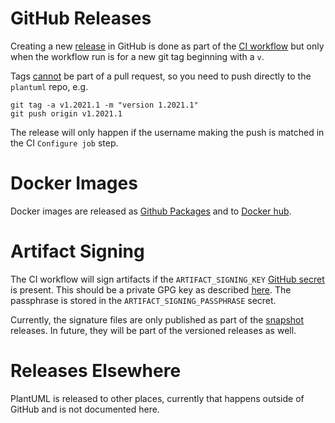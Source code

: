 # GitHub Releases

Creating a new [release][1] in GitHub is done as part of the [CI workflow][2]
but only when the workflow run is for a new git tag beginning with a `v`.

Tags [cannot][3] be part of a pull request, so you need to push directly to the `plantuml` repo, e.g.

	git tag -a v1.2021.1 -m "version 1.2021.1"
	git push origin v1.2021.1

The release will only happen if the username making the push is matched in the CI `Configure job` step.

# Docker Images

Docker images are released as [Github Packages][7] and to [Docker hub][8].

# Artifact Signing

The CI workflow will sign artifacts if the `ARTIFACT_SIGNING_KEY` [GitHub secret][4] is present.  This should be a
private GPG key as described [here][5].  The passphrase is stored in the `ARTIFACT_SIGNING_PASSPHRASE` secret.

Currently, the signature files are only published as part of the [snapshot][6] releases.
In future, they will be part of the versioned releases as well.

# Releases Elsewhere 

PlantUML is released to other places, currently that happens outside of GitHub and is not documented here.

[1]: https://github.com/plantuml/plantuml/releases
[2]: https://github.com/plantuml/plantuml/actions/workflows/ci.yml
[3]: https://stackoverflow.com/questions/12278660/adding-tags-to-a-pull-request
[4]: https://docs.github.com/en/actions/security-guides/encrypted-secrets
[5]: https://central.sonatype.org/publish/requirements/gpg/#generating-a-key-pair
[6]: https://github.com/plantuml/plantuml/releases/tag/snapshot
[7]: https://github.com/plantuml/plantuml/pkgs/container/plantuml
[8]: https://hub.docker.com/r/plantuml/plantuml

